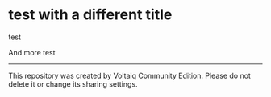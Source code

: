 # test with a different title

test

And more test

---

This repository was created by Voltaiq Community Edition. Please do not delete it or change its
sharing settings.
